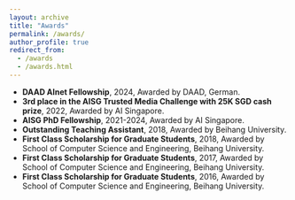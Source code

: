 ```yaml
---
layout: archive
title: "Awards"
permalink: /awards/
author_profile: true
redirect_from: 
  - /awards
  - /awards.html
---
```


- **DAAD AInet Fellowship**, 2024, Awarded by DAAD, German.
- **3rd place in the AISG Trusted Media Challenge with 25K SGD cash prize**, 2022, Awarded by AI Singapore.
- **AISG PhD Fellowship**, 2021-2024, Awarded by AI Singapore.
- **Outstanding Teaching Assistant**, 2018, Awarded by Beihang University.
- **First Class Scholarship for Graduate Students**, 2018, Awarded by School of Computer Science and Engineering, Beihang University.
- **First Class Scholarship for Graduate Students**, 2017, Awarded by School of Computer Science and Engineering, Beihang University.
- **First Class Scholarship for Graduate Students**, 2016, Awarded by School of Computer Science and Engineering, Beihang University.
